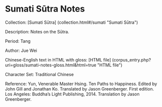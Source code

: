# Sumati Sūtra Notes

Collection: [Sumati Sūtra] (collection.html#/sumati "Sumati Sūtra")

Description: Notes on the Sūtra.

Period: Tang

Author: Jue Wei

Chinese-English text in HTML with gloss: [HTML file] (corpus_entry.php?uri=gloss/sumati-notes-gloss.html&html=true "HTML file")

Character Set: Traditional Chinese

Reference: 
Yun, Venerable Master Hsing. Ten Paths to Happiness. Edited by John Gill and Jonathan Ko. Translated by Jason Greenberger. First edition. Los Angeles: Buddha’s Light Publishing, 2014. Translation by Jason Greenberger.